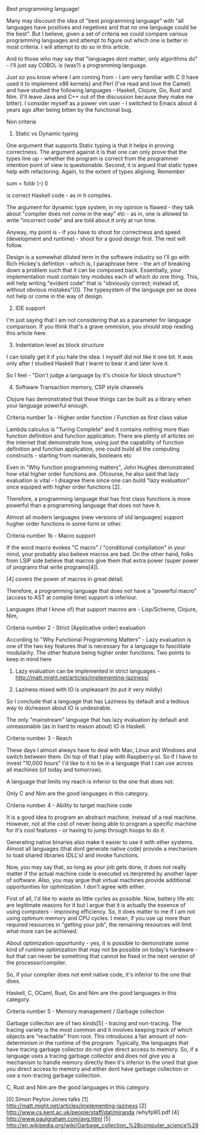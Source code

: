 Best programming language!

Many may discount the idea of "best programming language" with "all
languages have positives and negetives and that no one language could
be the best". But I believe, given a set of criteria we could compare
various programming languages and attempt to figure out which one is
better in most criteria. I will attempt to do so in this article.

And to those who may say that "languages dont matter; only algorithms
do" - I'll just say COBOL is (was?) a programming language.

Just so you know where I am coming from - I am very familiar with C (I
have used it to implement x86 kernels) and Perl (I've read and love
the Camel) and have studied the following languages - Haskell,
Clojure, Go, Rust and Nim. (I'll leave Java and C++ out of the
discussion because they make me bitter). I consider myself as a power
vim user - I switched to Emacs about 4 years ago after being bitten by
the functional bug.

Non criteria

1. Static vs Dynamic typing

One argument that supports Static typing is that it helps in proving
correctness. The argument against it is that one can only prove that
the types line up - whether the program is correct from the programmer
intention point of view is questionable. Second, it is argued that
static types help with refactoring. Again, to the extent of types
aligning. Remember

sum = foldr (-) 0

is correct Haskell code - as in it compiles.

The argument for dynamic type system, in my opinion is flawed - they
talk about "compiler does not come in the way" etc - as in, one is
allowed to write "incorrect code" and are told about it only at run
time.

Anyway, my point is - if you have to shoot for correctness and speed
(development and runtime) - shoot for a good design first. The rest
will follow.

Design is a somewhat diluted term in the software industry so I'll go
with Rich Hickey's defintion - which is, I paraphrase here - the art
of breaking down a problem such that it can be composed
back. Essentially, your implementation must contain tiny modules each
of which do one thing. This, will help writing "evident code" that is
"obviously correct; instead of, without obvious mistakes"[0]. The
typesystem of the language per se does not help or come in the way of
design.

2. IDE support

I'm just saying that I am not considering that as a parameter for
language comparison. If you think that's a grave ommision, you should
stop reading this article here.

3. Indentation level as block structure

I can totally get it if you hate the idea. I myself did not like it
one bit. It was only after I studied Haskell that I learnt to bear it
and later love it.

So I feel - "Don't judge a language by it's choice for block
structure"!

4. Software Transaction memory, CSP style channels

Clojure has demonstrated that these things can be built as a library
when your language powerful enough.

Criteria number 1a - Higher order function / Function as first class value

Lambda calculus is "Turing Complete" and it contains nothing more than
function definition and function application. There are plenty of
articles on the internet that demonstrate how, using just the
capability of function definition and function application, one could
build all the computing constructs - starting from numerals, booleans
etc

Even in "Why function programming matters", John Hughes demonstrated
how vital higher order functions are. Ofcourse, he also said that lazy
evaluation is vital - I disagree there since one can build "lazy
evaluation" once equiped with higher order functions [2].

Therefore, a programming language that has first class functions is more powerful
than a programming language that does not have it.

Almost all modern languages (new versions of old languages) support
hugher order functions in some form or other.


Criteria number 1b - Macro support

If the word macro evokes "C macro" / "conditional compilation" in your
mind, your probably also believe macros are bad. On the other hand,
folks from LSIP side believe that macros give them that extra power
(super power of programs that write programs[4]).

[4] covers the power of macros in great detail.

Therefore, a programming language that does not have a "powerful
macro" (access to AST at compile time) support is inferiour.

Languages (that I know of) that support macros are - Lisp/Scheme, Clojure, Nim,

Criteria number 2 - Strict (Applicative order) evaluation

According to "Why Functional Programming Matters" - Lazy evaluation is
one of the two key features that is necessary for a language to
fascilitate modularity. The other feature being higher order
functions. Two points to keep in mind here

  1. Lazy evaluation can be implemented in strict languages -
  http://matt.might.net/articles/implementing-laziness/

  2. Laziness mixed with IO is unpleasant (to put it very mildly)


So I conclude that a language that has Laziness by default and a
tedious way to do/reason about IO is undesirable.

The only "mainstream" language that has lazy evaluation by default and
unreasonable (as in hard to reason about) IO is Haskell.


Criteria number 3 - Reach

These days I almost always have to deal with Mac, Linux and Windows
and switch between them. On top of that I play with Raspberry-pi. So
if I have to invest "10,000 hours" I'd like to it to be in a language
that I can use across all machines (of today and tomorrow).

A language that limits my reach is inferior to the one that does not.

Only C and Nim are the good languages in this category.

Criteria number 4 - Ability to target machine code

It is a good idea to program an abstract machine, instead of a real
machine. However, not at the cost of never being able to program a
specific machine for it's cool features - or having to jump through
hoops to do it.

Generating native binaries also make it easier to use it with other
systems. Almost all languages (that dont generate native code) provide
a mechanism to load shared libraries (DLL's) and invoke functions.

Now, you may say that, so long as your job gets done, it does not
really matter if the actual machine code is executed vs iterpreted by
another layer of software. Also, you may argue that virtual machines
provide additional opportunities for optimization. I don't agree with
either.

First of all, I'd like to waste as little cycles as possible. Now,
battery life etc are legitimate reasons for it but I argue that it is
actually the essence of using computers - improving efficiency. So, it
does matter to me if I am not using optimum memory and CPU cycles. I
mean, if you use up more than required resources in "getting your
job", the remaining resources will limit what more can be achieved.

About optimization opportunity - yes, it is possible to demonstrate
some kind of runtime optimization that may not be possible on today's
hardware - but that can never be something that cannot be fixed in the
next version of the processor/compiler.

So, if your compiler does not emit native code, it's inferior to the
one that does.

Haskell, C, OCaml, Rust, Go and Nim are the good languages in this
category.

Criteria number 5 - Memory management / Garbage collection

Garbage colleciton are of two kinds[5] - tracing and non-tracing. The
tracing variety is the most common and it involves keeping track of
which objects are "reachable" from root. This introduces a fair amount
of non-determinism in the runtime of the program. Typically, the
languages that have tracing garbage collector do not give direct
access to memory. So, if a language uses a tracing garbage collector
and does not give you a mechanism to handle memory directly then it's
inferior to the oned that give you direct access to memory and either
dont have garbage collection or use a non-tracing garbage collection.

C, Rust and Nim are the good languages in this category.








[0] Simon Peyton Jones talks
[1] http://matt.might.net/articles/implementing-laziness
[2] http://www.cs.kent.ac.uk/people/staff/dat/miranda /whyfp90.pdf
[4] http://www.paulgraham.com/avg.html
[5] http://en.wikipedia.org/wiki/Garbage_collection_%28computer_science%29
